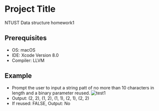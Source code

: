 # Project Title
NTUST Data structure homework1

## Prerequisites
* OS: macOS
* IDE: Xcode Version 8.0
* Compiler: LLVM

## Example
* Prompt the user to input a string patt of no more than 10 characters in length and a binary parameter reused.
![test1](https://user-images.githubusercontent.com/20908466/47004436-1ee41900-d164-11e8-87a6-9aaae8249838.PNG)
* Output: (2, 2), (1, 2), (1, 1), (2, 1), (2, 2)
* If reused: FALSE, Output: No 
